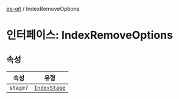 [es-git](../globals.md) / IndexRemoveOptions

# 인터페이스: IndexRemoveOptions

## 속성

| 속성 | 유형 |
| ------ | ------ |
| <a id="stage"></a> `stage?` | [`IndexStage`](../type-aliases/IndexStage.md) |
